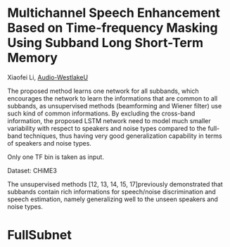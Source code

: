 

# Multichannel Speech Enhancement Based on Time-frequency Masking Using Subband Long Short-Term Memory
Xiaofei Li, [Audio-WestlakeU](https://audio.westlake.edu.cn/Publications.htm)

The proposed method learns one network for all subbands, which encourages the network to learn the informations that are common to all subbands, as unsupervised methods (beamforming and Wiener filter) use such kind of common informations. By excluding the cross-band information, the proposed LSTM network need to model much smaller variability with respect to speakers and noise types compared to the full-band techniques, thus having very good
generalization capability in terms of speakers and noise types.

Only one TF bin is taken as input.

Dataset: CHiME3

The unsupervised methods [12, 13, 14, 15, 17]previously demonstrated that subbands contain rich informations for speech/noise discrimination and speech estimation, namely generalizing well to the unseen speakers and noise types.

# FullSubnet

